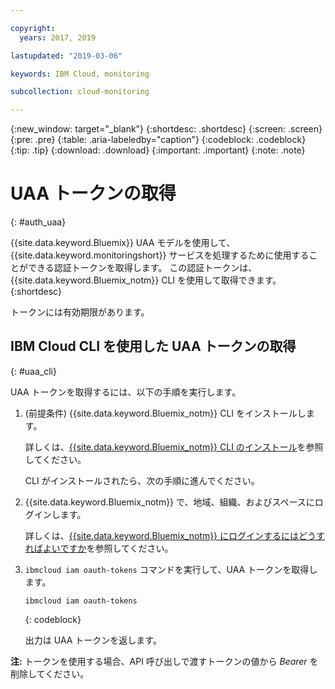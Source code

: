 ```yaml
---

copyright:
  years: 2017, 2019

lastupdated: "2019-03-06"

keywords: IBM Cloud, monitoring

subcollection: cloud-monitoring

---
```


{:new_window: target="_blank"}
{:shortdesc: .shortdesc}
{:screen: .screen}
{:pre: .pre}
{:table: .aria-labeledby="caption"}
{:codeblock: .codeblock}
{:tip: .tip}
{:download: .download}
{:important: .important}
{:note: .note}


# UAA トークンの取得
{: #auth_uaa}

{{site.data.keyword.Bluemix}} UAA モデルを使用して、
{{site.data.keyword.monitoringshort}} サービスを処理するために使用することができる認証トークンを取得します。 この認証トークンは、{{site.data.keyword.Bluemix_notm}} CLI を使用して取得できます。
{:shortdesc}

トークンには有効期限があります。 
		
## IBM Cloud CLI を使用した UAA トークンの取得
{: #uaa_cli}


UAA トークンを取得するには、以下の手順を実行します。

1. (前提条件) {{site.data.keyword.Bluemix_notm}} CLI をインストールします。

   詳しくは、[{{site.data.keyword.Bluemix_notm}} CLI のインストール](/docs/services/cloud-monitoring/qa?topic=cloud-monitoring-cli_qa#cli_qa)を参照してください。
   
   CLI がインストールされたら、次の手順に進んでください。
    
2. {{site.data.keyword.Bluemix_notm}} で、地域、組織、およびスペースにログインします。 

    詳しくは、[{{site.data.keyword.Bluemix_notm}} にログインするにはどうすればよいですか](/docs/services/cloud-monitoring/qa?topic=cloud-monitoring-cli_qa#login)を参照してください。
	
3. `ibmcloud iam oauth-tokens` コマンドを実行して、UAA トークンを取得します。

    ```
	ibmcloud iam oauth-tokens
	```
	{: codeblock}
	
	出力は UAA トークンを返します。

**注:** トークンを使用する場合、API 呼び出しで渡すトークンの値から *Bearer* を削除してください。
	


	
